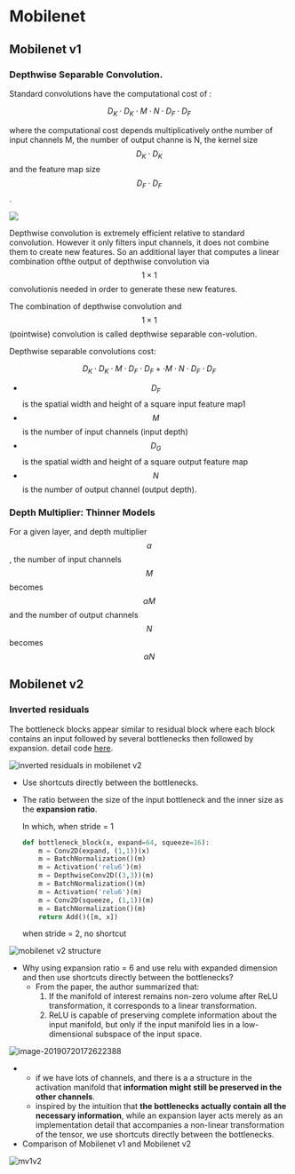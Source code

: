 # Mobilenet

## Mobilenet v1

### Depthwise Separable Convolution.

Standard convolutions have the computational cost of :

$$
D_K \cdot D_K \cdot M \cdot N \cdot D_F \cdot D_F
$$

where the computational cost depends multiplicatively onthe number of input channels M, the number of output channe is N, the kernel size $$D_K \cdot D_K$$ and the feature map size $$D_F \cdot D_F$$.

![](<../.gitbook/assets/depth-wise-conv (1).png>)

Depthwise convolution is extremely efficient relative to standard convolution. However it only filters input channels, it does not combine them to create new features. So an additional layer that computes a linear combination ofthe output of depthwise convolution via $$1 \times 1$$ convolutionis needed in order to generate these new features.

The combination of depthwise convolution and $$1 \times 1$$ (pointwise) convolution is called depthwise separable con-volution.

Depthwise separable convolutions cost:

$$
D_K \cdot D_K \cdot M \cdot D_F \cdot D_F + \cdot M \cdot N \cdot D_F \cdot D_F
$$

* $$D_{F}$$ is the spatial width and height of a square input feature map1
* $$M$$ is the number of input channels (input depth)
* $$D_{G}$$ is the spatial width and height of a square output feature map
* $$N$$ is the number of output channel (output depth).

### Depth Multiplier: Thinner Models

For a given layer, and depth multiplier $$\alpha$$, the number of input channels $$M$$ becomes $$\alpha M$$ and the number of output channels $$N$$ becomes $$\alpha N$$

## Mobilenet v2

### Inverted residuals

The bottleneck blocks appear similar to residual block where each block contains an input followed by several bottlenecks then followed by expansion. detail code [here](https://github.com/keras-team/keras-applications/blob/master/keras\_applications/mobilenet\_v2.py#L425).

![inverted residuals in mobilenet v2](<../.gitbook/assets/IR (1).png>)

* Use shortcuts directly between the bottlenecks.
*   The ratio between the size of the input bottleneck and the inner size as the **expansion ratio**.

    In which, when stride = 1

    ```python
    def bottleneck_block(x, expand=64, squeeze=16):
        m = Conv2D(expand, (1,1))(x)
        m = BatchNormalization()(m)
        m = Activation('relu6')(m)
        m = DepthwiseConv2D((3,3))(m)
        m = BatchNormalization()(m)
        m = Activation('relu6')(m)
        m = Conv2D(squeeze, (1,1))(m)
        m = BatchNormalization()(m)
        return Add()([m, x])
    ```

    when stride = 2, no shortcut

![mobilenet v2 structure](<../.gitbook/assets/mobilenetv2 (1).png>)

* Why using expansion ratio = 6 and use relu with expanded dimension and then use shortcuts directly between the bottlenecks?
  * From the paper, the author summarized that:
    1. If the manifold of interest remains non-zero volume after ReLU transformation, it corresponds to a linear transformation.
    2. ReLU is capable of preserving complete information about the input manifold, but only if the input manifold lies in a low-dimensional subspace of the input space.

![image-20190720172622388](<../.gitbook/assets/image-20190720172622388 (1).png>)

*
  * if we have lots of channels, and there is a a structure in the activation manifold that **information might still be preserved in the other channels**.
  * inspired by the intuition that **the bottlenecks actually contain all the necessary information**, while an expansion layer acts merely as an implementation detail that accompanies a non-linear transformation of the tensor, we use shortcuts directly between the bottlenecks.
* Comparison of Mobilenet v1 and Mobilenet v2

![mv1v2](<../.gitbook/assets/mv1v2 (1).png>)
